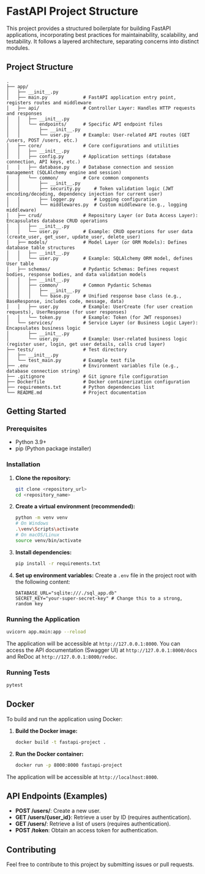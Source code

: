 # FastAPI Project Structure

This project provides a structured boilerplate for building FastAPI applications, incorporating best practices for maintainability, scalability, and testability. It follows a layered architecture, separating concerns into distinct modules.

## Project Structure

```
.
├── app/
│   ├── __init__.py
│   ├── main.py             # FastAPI application entry point, registers routes and middleware
│   ├── api/                # Controller Layer: Handles HTTP requests and responses
│   │   ├── __init__.py
│   │   └── endpoints/      # Specific API endpoint files
│   │       ├── __init__.py
│   │       └── user.py     # Example: User-related API routes (GET /users, POST /users, etc.)
│   ├── core/               # Core configurations and utilities
│   │   ├── __init__.py
│   │   ├── config.py       # Application settings (database connection, API keys, etc.)
│   │   ├── database.py     # Database connection and session management (SQLAlchemy engine and session)
│   │   └── common/         # Core common components
│   │       ├── __init__.py
│   │       ├── security.py     # Token validation logic (JWT encoding/decoding, dependency injection for current user)
│   │       ├── logger.py       # Logging configuration
│   │       └── middlewares.py  # Custom middleware (e.g., logging middleware)
│   ├── crud/               # Repository Layer (or Data Access Layer): Encapsulates database CRUD operations
│   │   ├── __init__.py
│   │   └── user.py         # Example: CRUD operations for user data (create_user, get_user, update_user, delete_user)
│   ├── models/             # Model Layer (or ORM Models): Defines database table structures
│   │   ├── __init__.py
│   │   └── user.py         # Example: SQLAlchemy ORM model, defines User table
│   ├── schemas/            # Pydantic Schemas: Defines request bodies, response bodies, and data validation models
│   │   ├── __init__.py
│   │   ├── common/         # Common Pydantic Schemas
│   │   │   ├── __init__.py
│   │   │   └── base.py     # Unified response base class (e.g., BaseResponse, includes code, message, data)
│   │   ├── user.py         # Example: UserCreate (for user creation requests), UserResponse (for user responses)
│   │   └── token.py        # Example: Token (for JWT responses)
│   └── services/           # Service Layer (or Business Logic Layer): Encapsulates business logic
│       ├── __init__.py
│       └── user.py         # Example: User-related business logic (register user, login, get user details, calls crud layer)
├── tests/                  # Test directory
│   ├── __init__.py
│   └── test_main.py        # Example test file
├── .env                    # Environment variables file (e.g., database connection string)
├── .gitignore              # Git ignore file configuration
├── Dockerfile              # Docker containerization configuration
├── requirements.txt        # Python dependencies list
└── README.md               # Project documentation
```

## Getting Started

### Prerequisites

*   Python 3.9+
*   pip (Python package installer)

### Installation

1.  **Clone the repository:**
    ```bash
    git clone <repository_url>
    cd <repository_name>
    ```

2.  **Create a virtual environment (recommended):**
    ```bash
    python -m venv venv
    # On Windows
    .\venv\Scripts\activate
    # On macOS/Linux
    source venv/bin/activate
    ```

3.  **Install dependencies:**
    ```bash
    pip install -r requirements.txt
    ```

4.  **Set up environment variables:**
    Create a `.env` file in the project root with the following content:
    ```
    DATABASE_URL="sqlite:///./sql_app.db"
    SECRET_KEY="your-super-secret-key" # Change this to a strong, random key
    ```

### Running the Application

```bash
uvicorn app.main:app --reload
```
The application will be accessible at `http://127.0.0.1:8000`.
You can access the API documentation (Swagger UI) at `http://127.0.0.1:8000/docs` and ReDoc at `http://127.0.0.1:8000/redoc`.

### Running Tests

```bash
pytest
```

## Docker

To build and run the application using Docker:

1.  **Build the Docker image:**
    ```bash
    docker build -t fastapi-project .
    ```

2.  **Run the Docker container:**
    ```bash
    docker run -p 8000:8000 fastapi-project
    ```

The application will be accessible at `http://localhost:8000`.

## API Endpoints (Examples)

*   **POST /users/**: Create a new user.
*   **GET /users/{user_id}**: Retrieve a user by ID (requires authentication).
*   **GET /users/**: Retrieve a list of users (requires authentication).
*   **POST /token**: Obtain an access token for authentication.

## Contributing

Feel free to contribute to this project by submitting issues or pull requests.

